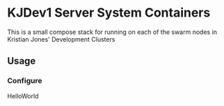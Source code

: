 # KJDev1 Server System Containers

This is a small compose stack for running on each of the swarm nodes in Kristian Jones' Development Clusters

## Usage

### Configure

HelloWorld
